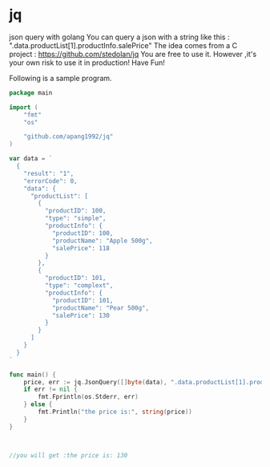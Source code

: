 # jq
json query with golang
You can query a json with a string like this : ".data.productList[1].productInfo.salePrice"
The idea comes from a C project : https://github.com/stedolan/jq
You are free to use it. However ,it's your own risk to use it in production!
Have Fun!

Following is a sample program.
```go
package main

import (
	"fmt"
	"os"

	"github.com/apang1992/jq"
)

var data = `
  {
    "result": "1",
    "errorCode": 0,
    "data": {
      "productList": [
        {
          "productID": 100,
          "type": "simple",
          "productInfo": {
            "productID": 100,
            "productName": "Apple 500g",
            "salePrice": 118
          }
        },
        {
          "productID": 101,
          "type": "complext",
          "productInfo": {
            "productID": 101,
            "productName": "Pear 500g",
            "salePrice": 130
          }
        }
      ]
    }
  }
`

func main() {
	price, err := jq.JsonQuery([]byte(data), ".data.productList[1].productInfo.salePrice")
	if err != nil {
		fmt.Fprintln(os.Stderr, err)
	} else {
		fmt.Println("the price is:", string(price))
	}
}



//you will get :the price is: 130
```

